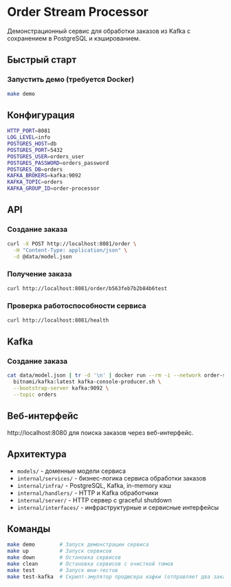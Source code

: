 # Order Stream Processor

Демонстрационный сервис для обработки заказов из Kafka с сохранением в PostgreSQL и кэшированием.


## Быстрый старт

### Запустить демо (требуется Docker)
```bash
make demo
```

## Конфигурация

```bash
HTTP_PORT=8081
LOG_LEVEL=info
POSTGRES_HOST=db
POSTGRES_PORT=5432
POSTGRES_USER=orders_user
POSTGRES_PASSWORD=orders_password
POSTGRES_DB=orders
KAFKA_BROKERS=kafka:9092
KAFKA_TOPIC=orders
KAFKA_GROUP_ID=order-processor
```

## API

### Создание заказа

```bash
curl -X POST http://localhost:8081/order \
  -H "Content-Type: application/json" \
  -d @data/model.json
```

### Получение заказа
```bash
curl http://localhost:8081/order/b563feb7b2b84b6test
```

### Проверка работоспособности сервиса
```bash
curl http://localhost:8081/health
```

## Kafka

### Создание заказа
```bash
cat data/model.json | tr -d '\n' | docker run --rm -i --network order-stream-processor_default \
  bitnami/kafka:latest kafka-console-producer.sh \
  --bootstrap-server kafka:9092 \
  --topic orders
```

## Веб-интерфейс

http://localhost:8080 для поиска заказов через веб-интерфейс.

## Архитектура

- `models/` - доменные модели сервиса
- `internal/services/` - бизнес-логика сервиса обработки заказов
- `internal/infra/` - PostgreSQL, Kafka, in-memory кэш
- `internal/handlers/` - HTTP и Kafka обработчики
- `internal/server/` - HTTP сервер с graceful shutdown
- `internal/interfaces/` - инфраструктурные и сервисные интерфейсы

## Команды

```bash
make demo        # Запуск демонстрации сервиса
make up          # Запуск сервисов
make down        # Остановка сервисов
make clean       # Остановка сервисов с очисткой томов
make test        # Запуск юни-тестов
make test-kafka  # Скрипт-эмулятор продюсера кафки (отправляет два заказа)
```

